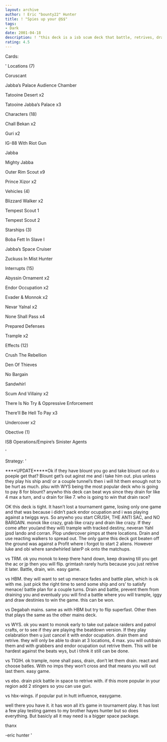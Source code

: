 ```yaml
---
layout: archive
author: ! Eric "bounty22" Hunter
title: ! "Spies up your @$$"
tags:
- Dark
date: 2001-04-18
description: ! "this deck is a isb scum deck that battle, retrives, drains, and in most cases won’t lose."
rating: 4.5
---
```

Cards: 

' 
Locations (7)

Coruscant 

Jabba’s Palace Audience Chamber 

Tatooine Desert  x2

Tatooine Jabba’s Palace  x3


Characters (18)

Chall Bekan  x2

Guri  x2

IG-88 With Riot Gun 

Jabba 

Mighty Jabba 

Outer Rim Scout  x9

Prince Xizor  x2


Vehicles (4)

Blizzard Walker  x2

Tempest Scout 1 

Tempest Scout 2 


Starships (3)

Boba Fett In Slave I 

Jabba’s Space Cruiser 

Zuckuss In Mist Hunter 


Interrupts (15)

Abyssin Ornament  x2

Endor Occupation  x2

Evader & Monnok  x2

Nevar Yalnal  x2

None Shall Pass  x4

Prepared Defenses 

Trample  x2


Effects (12)

Crush The Rebellion 

Den Of Thieves 

No Bargain 

Sandwhirl 

Scum And Villainy  x2

There Is No Try & Oppressive Enforcement 

There’ll Be Hell To Pay  x3

Undercover  x2


Obective (1)

ISB Operations/Empire’s Sinister Agents 

'

Strategy: '

****UPDATE*****Ok if they have blount you go and take blount out do u poeple get that?  Blount get’s out aginst me and i take him out. plus unless they play his ship and/ or a couple tunnel’s then i will hit them enough not to be hurt as much. plsu with WYS being the most popular deck who is going to pay 8 for blount? anywho this deck can beat wys since they drain for like 4 max a turn, and u drain for like 7. who is going to win that drain race?



OK this deck is tight. It hasn’t lost a tournament game, losing only one game and that was because i didn’t pack endor ocupation and i was playing against a twiggs wys. So anywho you start CRUSH, THE ANTI SAC, and NO BARGAIN. monok like crazy, grab like crazy and drain like crazy. If they come after you(and they will) trample with tracked destiny, neveran Yahl jpsd lando and corran. Plop undercover pimps at there locations. Drain and use reacting walkers to spread out. The only game this deck got beaten off the ground was against a Profit where i forgot to start 2 aliens. However luke and obi where sandwhirled laterP ok onto the matchups.


vs TRM. ok you monok to keep there hand down, keep drawing till you get the ac or jp then you will flip. grimtash rarely hurts because you just retrive it later. Battle, drain, win. easy game.


vs HBM. they will want to set up menace fades and battle plan, which is ok with me. just pick the right time to send some ship and ors’ to satisfy menace/ battle plan for a couple turns. Drain and battle, prevent them from draining you and eventualy you will find a battle where you will trample, iggy and draw destinies to win the game. this can be won.


vs Degabah mains. same as with HBM but try to flip superfast. Other then that plays the same as the other mains deck.


vs WYS. ok you want to monok early to take out palace raiders and patrol crafts, or to see if they are playing the beatdown version. If they play celabration then u just cancel it with endor ocupation. drain them and retrive. they will only be able to drain at 3 locations, 4 max. you will outdrain them and with grabbers and endor ocupation out retrive them. This will be hardest against the beats wys, but i tihnk it still can be done.


vs TIGIH. ok trample, none shall pass, drain, don’t let them drain. react and choose batles. With no imps they won’t cross and that means you will out last them. easy game.


vs ebo. drain pick battle in space to retrive with. if this more popular in your region add 2 stingers so you can use guri.


vs hbx-wings. if popular put in hutt influence, easygame.


well there you have it. it has won all it’s game in tournament play. It has lost a few play testing games to my brother hayes hunter but so does everything. But basicly all it may need is a bigger space package. 


thanx

-eric hunter  '